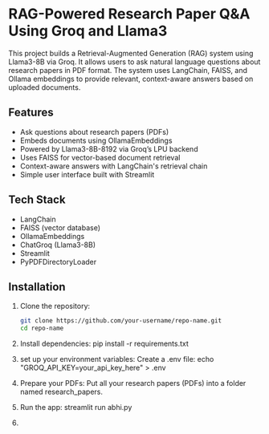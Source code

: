 # RAG-Powered Research Paper Q&A Using Groq and Llama3

This project builds a Retrieval-Augmented Generation (RAG) system using Llama3-8B via Groq. It allows users to ask natural language questions about research papers in PDF format. The system uses LangChain, FAISS, and Ollama embeddings to provide relevant, context-aware answers based on uploaded documents.

## Features

- Ask questions about research papers (PDFs)
- Embeds documents using OllamaEmbeddings
- Powered by Llama3-8B-8192 via Groq’s LPU backend
- Uses FAISS for vector-based document retrieval
- Context-aware answers with LangChain's retrieval chain
- Simple user interface built with Streamlit

## Tech Stack

- LangChain
- FAISS (vector database)
- OllamaEmbeddings
- ChatGroq (Llama3-8B)
- Streamlit
- PyPDFDirectoryLoader

## Installation

1. Clone the repository:
   ```bash
   git clone https://github.com/your-username/repo-name.git
   cd repo-name

2. Install dependencies:
   pip install -r requirements.txt

3. set up your environment variables:
   Create a .env file:
   echo "GROQ_API_KEY=your_api_key_here" > .env

4. Prepare your PDFs:
   Put all your research papers (PDFs) into a folder named research_papers.

5. Run the app:
   streamlit run abhi.py

5. 
